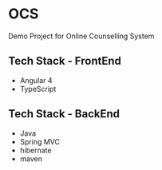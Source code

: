 # OCS

Demo Project for Online Counselling System

## Tech Stack - FrontEnd

* Angular 4
* TypeScript

## Tech Stack - BackEnd
* Java
* Spring MVC
* hibernate
* maven
